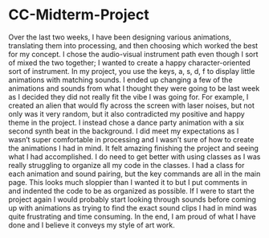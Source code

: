 # CC-Midterm-Project

Over the last two weeks, I have been designing various animations, translating them into processing, and then choosing which worked the best for my concept. I chose the audio-visual instrument path even though I sort of mixed the two together; I wanted to create a happy character-oriented sort of instrument. In my project, you use the keys, a, s, d, f to display little animations with matching sounds. I ended up changing a few of the animations and sounds from what I thought they were going to be last week as I decided they did not really fit the vibe I was going for. For example, I created an alien that would fly across the screen with laser noises, but not only was it very random, but it also contradicted my positive and happy theme in the project. I instead chose a dance party animation with a six second synth beat in the background. I did meet my expectations as I wasn’t super comfortable in processing and I wasn’t sure of how to create the animations I had in mind. It felt amazing finishing the project and seeing what I had accomplished. I do need to get better with using classes as I was really struggling to organize all my code in the classes. I had a class for each animation and sound pairing, but the key commands are all in the main page. This looks much sloppier than I wanted it to but I put comments in and indented the code to be as organized as possible. If I were to start the project again I would probably start looking through sounds before coming up with animations as trying to find the exact sound clips I had in mind was quite frustrating and time consuming. In the end, I am proud of what I have done and I believe it conveys my style of art work.
